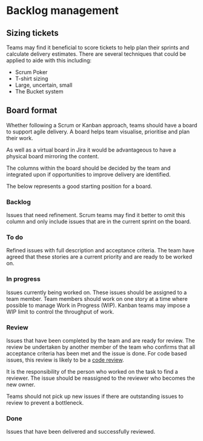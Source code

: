 # Backlog management

## Sizing tickets
Teams may find it beneficial to score tickets to help plan their sprints and calculate delivery estimates. There are several techniques that could be applied to aide with this including:
- Scrum Poker
- T-shirt sizing
- Large, uncertain, small
- The Bucket system

## Board format
Whether following a Scrum or Kanban approach, teams should have a board to support agile delivery. A board helps team visualise, prioritise and plan their work.

As well as a virtual board in Jira it would be advantageous to have a physical board mirroring the content.

The columns within the board should be decided by the team and integrated upon if opportunities to improve delivery are identified.

The below represents a good starting position for a board.

### Backlog
Issues that need refinement. Scrum teams may find it better to omit this column and only include issues that are in the current sprint on the board.

### To do
Refined issues with full description and acceptance criteria. The team have agreed that these stories are a current priority and are ready to be worked on.

### In progress
Issues currently being worked on. These issues should be assigned to a team member. Team members should work on one story at a time where possible to manage Work in Progress (WIP). Kanban teams may impose a WIP limit to control the throughput of work.

### Review
Issues that have been completed by the team and are ready for review. The review be undertaken by another member of the team who confirms that all acceptance criteria has been met and the issue is done. For code based issues, this review is likely to be a [code review](../standards/code-review.md).

It is the responsibility of the person who worked on the task to find a reviewer. The issue should be reassigned to the reviewer who becomes the new owner.

Teams should not pick up new issues if there are outstanding issues to review to prevent a bottleneck.

### Done
Issues that have been delivered and successfully reviewed.
